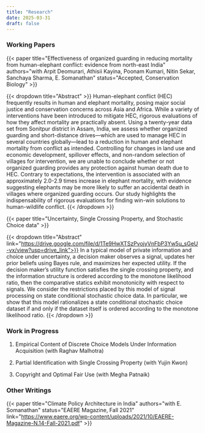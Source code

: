 ```yaml
---
title: "Research"
date: 2025-03-31
draft: false
---
```

<!-- 
#### Publications -->


### Working Papers


{{< paper title="Effectiveness of organized guarding in reducing mortality from human-elephant conflict: evidence from north-east India" authors="with Arpit Deomurari, Athisii Kayina, Poonam Kumari, Nitin Sekar, Sanchaya Sharma, E. Somanathan" status="Accepted, Conservation Biology" >}}

{{< dropdown title="Abstract" >}}
Human-elephant conflict (HEC) frequently results in human and elephant mortality, posing major social justice and conservation concerns across Asia and Africa. While a variety of interventions have been introduced to mitigate HEC, rigorous evaluations of how they affect mortality are practically absent. Using a twenty-year data set from Sonitpur district in Assam, India, we assess whether organized guarding and short-distance drives—which are used to manage HEC in several countries globally—lead to a reduction in human and elephant mortality from conflict as intended. Controlling for changes in land use and economic development, spillover effects, and non-random selection of villages for intervention, we are unable to conclude whether or not organized guarding provides any protection against human death due to HEC. Contrary to expectations, the intervention is associated with an approximately 2.0-2.9 times increase in elephant mortality, with evidence suggesting elephants may be more likely to suffer an accidental death in villages where organized guarding occurs. Our study highlights the indispensability of rigorous evaluations for finding win-win solutions to human-wildlife conflict.
{{< /dropdown >}}

{{< paper title="Uncertainty, Single Crossing Property, and Stochastic Choice data" >}}
  
{{< dropdown title="Abstract" link="https://drive.google.com/file/d/1Te9HwXTSzPvojyVnFbP3Yw5u_sGeU-vx/view?usp=drive_link">}}
In a typical model of private information and choice under uncertainty, a decision maker observes a signal, updates her prior beliefs using Bayes rule, and maximizes her expected utility. If the decision maker’s utility function satisfies the single crossing property, and the information structure is ordered according to the monotone likelihood ratio, then the comparative statics exhibit monotonicity with respect to signals. We consider the restrictions placed by this model of signal processing on state conditional stochastic choice data. In particular, we show that this model rationalizes a state conditional stochastic choice dataset if and only if the dataset itself is ordered according to the monotone likelihood ratio.
{{< /dropdown >}}

### Work in Progress

1. Empirical Content of Discrete Choice Models Under Information Acquisition (with Raghav Malhotra)

2. Partial Identification with Single Crossing Property (with Yujin Kwon)

3. Copyright and Optimal Fair Use (with Megha Patnaik)

 
### Other Writings

{{< paper title="Climate Policy Architecture in India" authors="with E. Somanathan" status="EAERE Magazine, Fall 2021" link="https://www.eaere.org/wp-content/uploads/2021/10/EAERE-Magazine-N.14-Fall-2021.pdf" >}}
